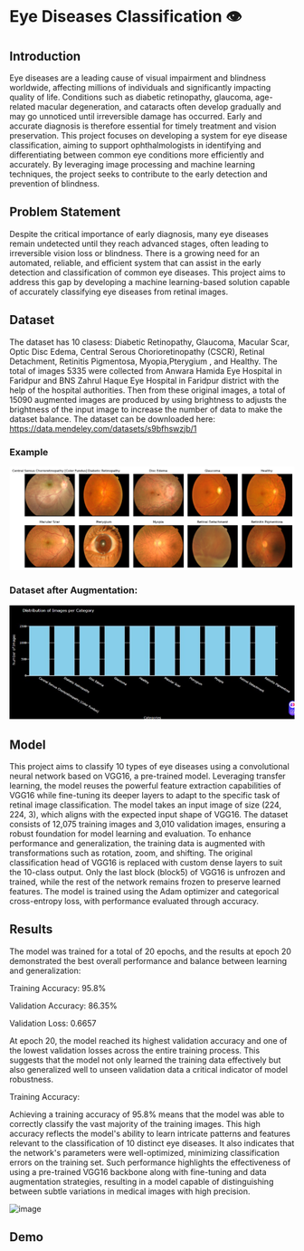 
# Eye Diseases Classification 👁️
## Introduction
Eye diseases are a leading cause of visual impairment and blindness worldwide, affecting millions of individuals and significantly impacting quality of life. Conditions such as diabetic retinopathy, glaucoma, age-related macular degeneration, and cataracts often develop gradually and may go unnoticed until irreversible damage has occurred. Early and accurate diagnosis is therefore essential for timely treatment and vision preservation. This project focuses on developing a system for eye disease classification, aiming to support ophthalmologists in identifying and differentiating between common eye conditions more efficiently and accurately. By leveraging image processing and machine learning techniques, the project seeks to contribute to the early detection and prevention of blindness.

## Problem Statement
Despite the critical importance of early diagnosis, many eye diseases remain undetected until they reach advanced stages, often leading to irreversible vision loss or blindness. There is a growing need for an automated, reliable, and efficient system that can assist in the early detection and classification of common eye diseases. This project aims to address this gap by developing a machine learning-based solution capable of accurately classifying eye diseases from retinal images.

## Dataset
The dataset has 10 clasess: Diabetic Retinopathy, Glaucoma, Macular Scar, Optic Disc Edema, Central Serous Chorioretinopathy (CSCR), Retinal Detachment, Retinitis Pigmentosa, Myopia,Pterygium , and Healthy. The total of images 5335  were collected from Anwara Hamida Eye Hospital in Faridpur and BNS Zahrul Haque Eye Hospital in Faridpur district with the help of the hospital authorities. Then from these original images, a total of 15090 augmented images are produced by using brightness to adjusts the brightness of the input image to increase the number of data to make the dataset balance. The dataset can be downloaded here: https://data.mendeley.com/datasets/s9bfhswzjb/1
### Example 

![image](download.png)
 
### Dataset after Augmentation:

![image](6044270208685819072.jpg)

## Model
This project aims to classify 10 types of eye diseases using a convolutional neural network based on VGG16, a pre-trained model. Leveraging transfer learning, the model reuses the powerful feature extraction capabilities of VGG16 while fine-tuning its deeper layers to adapt to the specific task of retinal image classification.
The model takes an input image of size (224, 224, 3), which aligns with the expected input shape of VGG16. The dataset consists of 12,075 training images and 3,010 validation images, ensuring a robust foundation for model learning and evaluation. To enhance performance and generalization, the training data is augmented with transformations such as rotation, zoom, and shifting. 
The original classification head of VGG16 is replaced with custom dense layers to suit the 10-class output. Only the last block (block5) of VGG16 is unfrozen and trained, while the rest of the network remains frozen to preserve learned features.
The model is trained using the Adam optimizer and categorical cross-entropy loss, with performance evaluated through accuracy. 

## Results
The model was trained for a total of 20 epochs, and the results at epoch 20 demonstrated the best overall performance and balance between learning and generalization:

Training Accuracy: 95.8%

Validation Accuracy: 86.35%

Validation Loss: 0.6657

At epoch 20, the model reached its highest validation accuracy and one of the lowest validation losses across the entire training process. This suggests that the model not only learned the training data effectively but also generalized well to unseen validation data a critical indicator of model robustness.

Training Accuracy: 

Achieving a training accuracy of 95.8% means that the model was able to correctly classify the vast majority of the training images. This high accuracy reflects the model's ability to learn intricate patterns and features relevant to the classification of 10 distinct eye diseases. It also indicates that the network's parameters were well-optimized, minimizing classification errors on the training set.
Such performance highlights the effectiveness of using a pre-trained VGG16 backbone along with fine-tuning and data augmentation strategies, resulting in a model capable of distinguishing between subtle variations in medical images with high precision.

![image](download(2).png)
## Demo

